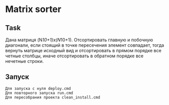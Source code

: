 # Matrix sorter
## Task
Дана матриця (N*10+1)x(N*10+1). Отсортировать главную и побочную диагонали, если стоящий в точке пересечения элемент совпадает, тогда вернуть матрице исходный вид и отсортировать в прямом порядке все четные столбцы, иначе отсортировать в обратном порядке все нечетные строки.
## Запуск
    Для запуска с нуля deploy.cmd
    Для повторного запуска run.cmd
    Для пересобрания проекта clean_install.cmd
